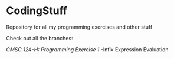# CodingStuff
Repository for all my programming exercises and other stuff

Check out all the branches:

*CMSC 124-H: Programming Exercise 1*
-Infix Expression Evaluation
